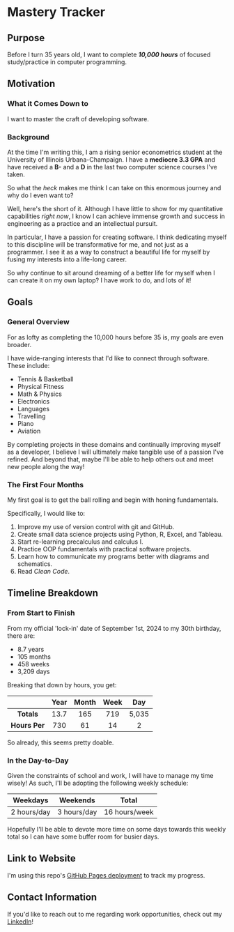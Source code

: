 # Mastery Tracker

## Purpose
Before I turn 35 years old, I want to complete **_10,000 hours_** of focused study/practice in computer programming.

## Motivation
### What it Comes Down to 
I want to master the craft of developing software. 

### Background
At the time I'm writing this, I am a rising senior econometrics student at the University of Illinois Urbana-Champaign. I have a **mediocre 3.3 GPA** and have received a **B-** and a **D** in the last two computer science courses 
I've taken.

So what the *heck* makes me think I can take on this enormous journey and why do I even want to?

Well, here's the short of it. Although I have little to show for my quantitative capabilities *right now*, I know I can achieve immense growth and success in engineering as a practice and an intellectual pursuit. 

In particular, I have a passion for creating software. I think dedicating myself to this discipline will be transformative for me, and not just as a programmer. I see it as a way to construct a beautiful life for myself by fusing my interests into a life-long career.

So why continue to sit around dreaming of a better life for myself when I can create it on my own laptop? I have work to do, and lots of it!

## Goals
### General Overview
For as lofty as completing the 10,000 hours before 35 is, my goals are even broader.

I have wide-ranging interests that I'd like to connect through software. These include:
- Tennis & Basketball
- Physical Fitness
- Math & Physics
- Electronics
- Languages
- Travelling
- Piano
- Aviation

By completing projects in these domains and continually improving myself as a developer, I believe I will ultimately make tangible use of a passion I've refined. And beyond that, maybe I'll be able to help others out and meet new people along the way!

### The First Four Months
My first goal is to get the ball rolling and begin with honing fundamentals. 

Specifically, I would like to:

1. Improve my use of version control with git and GitHub. 
2. Create small data science projects using Python, R, Excel, and Tableau.
3. Start re-learning precalculus and calculus I.
4. Practice OOP fundamentals with practical software projects.
5. Learn how to communicate my programs better with diagrams and schematics. 
6. Read *Clean Code*. 

## Timeline Breakdown 
### From Start to Finish 
From my official 'lock-in' date of September 1st, 2024 to my 30th birthday, there are:

- 8.7 years
- 105 months
- 458 weeks
- 3,209 days

Breaking that down by hours, you get:

| | Year | Month | Week | Day
:---: | :---: | :---: | :---: | :---:
| **Totals** | 13.7 | 165 | 719 | 5,035
| **Hours Per** | 730 | 61 | 14 | 2

So already, this seems pretty doable.

### In the Day-to-Day 
Given the constraints of school and work, I will have to manage my time wisely! As such, I'll be adopting the following weekly schedule:

Weekdays | Weekends | Total
:---: | :---: | :---:
2 hours/day | 3 hours/day | 16 hours/week

Hopefully I'll  be able to devote more time on some days towards this weekly total so I can have some buffer room for busier days.

## Link to Website
I'm using this repo's [GitHub Pages deployment](https://lmarren1.github.io/mastery-tracker/ "My Mastery Tracker") to track my progress. 

## Contact Information
If you'd like to reach out to me regarding work opportunities, check out my [LinkedIn](https://www.linkedin.com/in/luke-marren-aa9912206/ "Luke Marren's LinkedIn Profile")!
